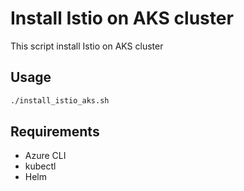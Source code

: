 # Install Istio on AKS cluster

This script install Istio on AKS cluster 

## Usage

```bash
./install_istio_aks.sh
```

## Requirements

- Azure CLI
- kubectl
- Helm

